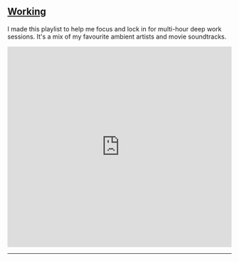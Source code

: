 ## [Working](https://music.apple.com/ca/playlist/working/pl.u-WabZo2RiWPvgg5)

I made this playlist to help me focus and lock in for multi-hour deep work sessions. It's a mix of my favourite ambient artists and movie soundtracks.

<iframe allow="autoplay *; encrypted-media *;" frameborder="0" height="450" style="width:100%;max-width:660px;overflow:hidden;background:transparent;" sandbox="allow-forms allow-popups allow-same-origin allow-scripts allow-storage-access-by-user-activation allow-top-navigation-by-user-activation" src="https://embed.music.apple.com/ca/playlist/working/pl.u-WabZo2RiWPvgg5"></iframe>

---
